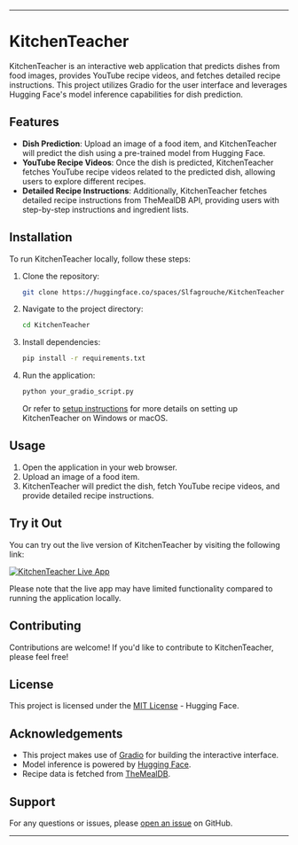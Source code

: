
---

# KitchenTeacher

KitchenTeacher is an interactive web application that predicts dishes from food images, provides YouTube recipe videos, and fetches detailed recipe instructions. This project utilizes Gradio for the user interface and leverages Hugging Face's model inference capabilities for dish prediction.

## Features

- **Dish Prediction**: Upload an image of a food item, and KitchenTeacher will predict the dish using a pre-trained model from Hugging Face.
- **YouTube Recipe Videos**: Once the dish is predicted, KitchenTeacher fetches YouTube recipe videos related to the predicted dish, allowing users to explore different recipes.
- **Detailed Recipe Instructions**: Additionally, KitchenTeacher fetches detailed recipe instructions from TheMealDB API, providing users with step-by-step instructions and ingredient lists.

## Installation

To run KitchenTeacher locally, follow these steps:

1. Clone the repository:
   ```bash
   git clone https://huggingface.co/spaces/Slfagrouche/KitchenTeacher
   ```

2. Navigate to the project directory:
   ```bash
   cd KitchenTeacher
   ```

3. Install dependencies:
   ```bash
   pip install -r requirements.txt
   ```

4. Run the application:
   ```bash
   python your_gradio_script.py
   ```

   Or refer to [setup instructions](https://github.com/slfagrouche/KitchenTeacher/tree/main/Setup) for more details on setting up KitchenTeacher on Windows or macOS.


## Usage

1. Open the application in your web browser.
2. Upload an image of a food item.
3. KitchenTeacher will predict the dish, fetch YouTube recipe videos, and provide detailed recipe instructions.

## Try it Out

You can try out the live version of KitchenTeacher by visiting the following link:

[![KitchenTeacher Live App](https://i.ibb.co/DzWDr2C/Screenshot-2024-04-20-at-2-03-31-AM.png)](https://huggingface.co/spaces/Slfagrouche/KitchenTeacher)



Please note that the live app may have limited functionality compared to running the application locally.



## Contributing

Contributions are welcome! If you'd like to contribute to KitchenTeacher, please feel free!

## License

This project is licensed under the [MIT License](LICENSE) - Hugging Face.

## Acknowledgements

- This project makes use of [Gradio](https://github.com/gradio-app/gradio) for building the interactive interface.
- Model inference is powered by [Hugging Face](https://huggingface.co/).
- Recipe data is fetched from [TheMealDB](https://www.themealdb.com/api.php).

## Support

For any questions or issues, please [open an issue](https://github.com/slfagrouche/KitchenTeacher/issues) on GitHub.

---

